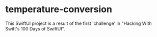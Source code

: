 # temperature-conversion
This SwiftUI project is a result of the first 'challenge' in "Hacking With Swift's 100 Days of SwiftUI".

